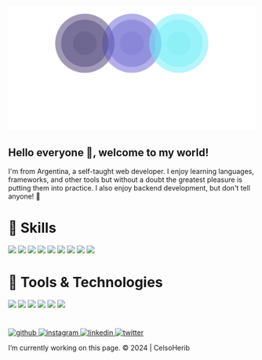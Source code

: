 ![Logo](https://github.com/CelsoHerib/CelsoHerib/blob/main/logo_transparent.png)


## Hello everyone 👋, welcome to my world!
I'm  from Argentina, a self-taught web developer. I enjoy learning languages, frameworks, and other tools but without a doubt the greatest pleasure is putting them into practice. I also enjoy backend development, but don't tell anyone!  🤫​

# 🚀 Skills
<p>
 <a> <img src="https://img.shields.io/badge/HTML5-E34F26?style=for-the-badge&logo=html5&logoColor=white" target="_blank">
 </a>
  <a>
    <img src="https://img.shields.io/badge/CSS-239120?&style=for-the-badge&logo=css3&logoColor=white" target="_blank">
  </a>
 <a>
  <img src="https://img.shields.io/badge/JavaScript-F7DF1E?style=for-the-badge&logo=javascript&logoColor=black" target="_blank">
 </a>
  <a>
    <img src="https://img.shields.io/badge/PHP-777BB4?style=for-the-badge&logo=php&logoColor=white" target="_blank">
  </a>
 <a>
  <img src="https://img.shields.io/badge/React-20232A?style=for-the-badge&logo=react&logoColor=61DAFB" target="_blank">
 </a>
  <a>
    <img src="https://img.shields.io/badge/Node.js-43853D?style=for-the-badge&logo=node.js&logoColor=white" target="_blank">
  </a>
 <a>
  <img src="https://img.shields.io/badge/Angular-DD0031?style=for-the-badge&logo=angular&logoColor=white" target="_blank">
 </a>
 <a>
    <img src="https://img.shields.io/badge/MongoDB-4EA94B?style=for-the-badge&logo=mongodb&logoColor=white" target="_blank">
  </a>
 <a>
  <img src="https://img.shields.io/badge/PostgreSQL-316192?style=for-the-badge&logo=postgresql&logoColor=white" target="_blank">
 </a>
</p>

# 🧰 Tools & Technologies
<p>
  <img src="https://img.shields.io/badge/Git-F05032?style=for-the-badge&logo=git&logoColor=white">
  <img src="https://img.shields.io/badge/GitHub-100000?style=for-the-badge&logo=github&logoColor=white">
  <img src="https://img.shields.io/badge/Linux-FCC624?style=for-the-badge&logo=linux&logoColor=black">
  <img src="https://img.shields.io/badge/Figma-F24E1E?style=for-the-badge&logo=figma&logoColor=white">
  <img src="https://img.shields.io/badge/Notion-000000?style=for-the-badge&logo=notion&logoColor=white">
  <img src="https://img.shields.io/badge/Postman-FF6C37?style=for-the-badge&logo=Postman&logoColor=white">
</p>

#
<p>
   <a href="https://github.com/CelsoHerib" target="_blank" style="a:hover{color:black}">
    <img src='https://cdn.jsdelivr.net/npm/simple-icons@3.0.1/icons/github.svg' alt='github' height='40' target="_blank">
   </a>
 <a href="www.instagram.com/celsoherib//" target="_blank" style="a:hover{color:red}">
  <img src='https://cdn.jsdelivr.net/npm/simple-icons@3.0.1/icons/instagram.svg' alt='instagram' height='40' target="_blank">
 </a>
 <a href="https://www.linkedin.com/in/celsoherib//" target="_blank">
<img src='https://cdn.jsdelivr.net/npm/simple-icons@3.0.1/icons/linkedin.svg' alt='linkedin' height='40'>
 </a>
 <a href="https://twitter.com/CelsoHerib" target="_blank" style="cursor: pointer">
  <img src='https://cdn.jsdelivr.net/npm/simple-icons@3.0.1/icons/twitter.svg' alt='twitter' height='40' style="cursor: pointer">
 </a>
</p>



<p>
 <span>I’m currently working on this page. </span>                       
 <span>&copy; 2024 | CelsoHerib</span>
</p>
